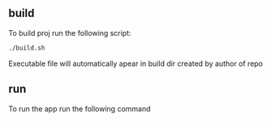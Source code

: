 ## build

To build proj run the following script:

```bash
./build.sh
```

Executable file will automatically apear in build dir created by author of repo

## run

To run the app run the following command
```bash

```
